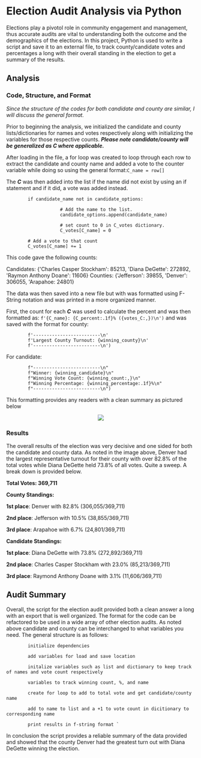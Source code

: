 # Election Audit Analysis via Python

Elections play a pivotol role in community engagement and management, thus accurate audits are vital to understanding both the outcome and the demographics of the elections. In this project, Python is used to write a script and save it to an external file, to track county/candidate votes and percentages a long with their overall standing in the election to get a summary of the results.

## Analysis

### Code, Structure, and Format

*Since the structure of the codes for both candidate and county are similar, I will discuss the general format.*

Prior to beginning the analysis, we initialized the candidate and county lists/dictionaries for names and votes respectively along with initializing the variables for those respective counts. **_Please note candidate/county will be generalized as C where applicable._**

After loading in the file, a for loop was created to loop through each row to extract the candidate and county name and added a vote to the counter variable while doing so using the general format:`C_name = row[]`

The **_C_** was then added into the list if the name did not exist by using an if statement and if it did, a vote was added instead.

            if candidate_name not in candidate_options:

                        # Add the name to the list.
                        candidate_options.append(candidate_name)

                        # set count to 0 in C_votes dictionary.
                        C_votes[C_name] = 0

            # Add a vote to that count
            C_votes[C_name] += 1
            
This code gave the following counts:

Candidates: {'Charles Casper Stockham': 85213, 'Diana DeGette': 272892, 'Raymon Anthony Doane': 11606}
Counties: {'Jefferson': 39855, 'Denver': 306055, 'Arapahoe: 24801}

The data was then saved into a new file but with was formatted using F-String notation and was printed in a more organized manner.

First, the count for each **_C_** was used to calculate the percent and was then formatted as: `f'{C_name}: {C_percent:.1f}% ({votes_C:,})\n')` and was saved with the format for county:

            f'-------------------------\n'
            f'Largest County Turnout: {winning_county}\n'
            f'-------------------------\n')
            
For candidate:

            f"-------------------------\n"
            f"Winner: {winning_candidate}\n"
            f"Winning Vote Count: {winning_count:,}\n"
            f"Winning Percentage: {winning_percentage:.1f}%\n"
            f"-------------------------\n")
            
This formatting provides any readers with a clean summary as pictured below

<p align="center">
  <img src="https://user-images.githubusercontent.com/100324759/160145508-eced43f7-2fc1-400d-8227-2af9dcb3648d.PNG"
</p>

### Results
            
The overall results of the election was very decisive and one sided for both the candidate and county data. As noted in the image above, Denver had the largest representative turnout for their county with over 82.8% of the total votes while Diana DeGette held 73.8% of all votes. Quite a sweep. A break down is provided below.

**Total Votes: 369,711**
            
**County Standings:**
            
**1st place**: Denver with 82.8% (306,055/369,711)
            
**2nd place**: Jefferson with 10.5% (38,855/369,711)
            
**3rd place**: Arapahoe with 6.7% (24,801/369,711)
            
**Candidate Standings:**
            
**1st place**: Diana DeGette with 73.8% (272,892/369,711)
            
**2nd place**: Charles Casper Stockham with 23.0% (85,213/369,711)
            
**3rd place**: Raymond Anthony Doane with 3.1% (11,606/369,711)   
            
            
## Audit Summary  

Overall, the script for the election audit provided both a clean answer a long with an export that is well organized. The format for the code can be refactored to be used in a wide array of other election audits. As noted above candidate and county can be interchanged to what variables you need. The general structure is as follows:
            
            initialize dependencies
            
            add variables for load and save location
            
            initalize variables such as list and dictionary to keep track of names and vote count respectively
            
            variables to track winning count, %, and name
            
            create for loop to add to total vote and get candidate/county name
            
            add to name to list and a +1 to vote count in dicitionary to corresponding name
            
            print results in f-string format `
            
            
In conclusion the script provides a reliable summary of the data provided and showed that the county Denver had the greatest turn out with Diana DeGette winning the election.           
            
            
            
